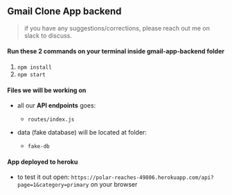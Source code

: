 ## Gmail Clone App backend

> if you have any suggestions/corrections, please reach out me on slack to discuss.

#### Run these 2 commands on your terminal inside **gmail-app-backend** folder

1.  `npm install`
2.  `npm start`

#### Files we will be working on

- all our **API endpoints** goes:

  - `routes/index.js`

- data (fake database) will be located at folder:

  - `fake-db`

#### App deployed to heroku

- to test it out open: `https://polar-reaches-49806.herokuapp.com/api?page=1&category=primary` on your browser
